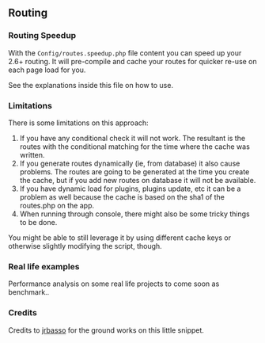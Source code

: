 ## Routing

### Routing Speedup
With the `Config/routes.speedup.php` file content you can speed up your 2.6+ routing.
It will pre-compile and cache your routes for quicker re-use on each page load for you.

See the explanations inside this file on how to use.

### Limitations
There is some limitations on this approach:
1. If you have any conditional check it will not work. The resultant is the routes with the conditional matching for the time where the cache was written.
2. If you generate routes dynamically (ie, from database) it also cause problems. The routes are going to be generated at the time you create the cache, 
but if you add new routes on database it will not be available.
3. If you have dynamic load for plugins, plugins update, etc it can be a problem as well because the cache is based on the sha1 of the routes.php on the app.
4. When running through console, there might also be some tricky things to be done.

You might be able to still leverage it by using different cache keys or otherwise slightly modifying the script, though.

### Real life examples
Performance analysis on some real life projects to come soon as benchmark..

### Credits
Credits to [jrbasso](https://github.com/jrbasso) for the ground works on this little snippet.
